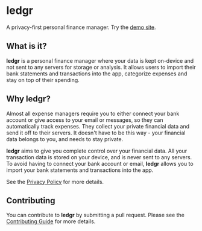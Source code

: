 # ledgr

A privacy-first personal finance manager. Try the [demo site](https://demo.ledgr.money).

## What is it?

**ledgr** is a personal finance manager where your data is kept on-device and not sent to any servers for storage or analysis. It allows users to import their bank statements and transactions into the app, categorize expenses and stay on top of their spending.

## Why ledgr?

Almost all expense managers require you to either connect your bank account or give access to your email or messages, so they can automatically track expenses. They collect your private financial data and send it off to their servers. It doesn't have to be this way - your financial data belongs to you, and needs to stay private.  

**ledgr** aims to give you complete control over your financial data. All your transaction data is stored on your device, and is never sent to any servers. To avoid having to connect your bank account or email, **ledgr** allows you to import your bank statements and transactions into the app.

See the [Privacy Policy](https://ledgr.money/privacy-policy) for more details.

## Contributing

You can contribute to **ledgr** by submitting a pull request. Please see the [Contributing Guide](CONTRIBUTING.md) for more details.
